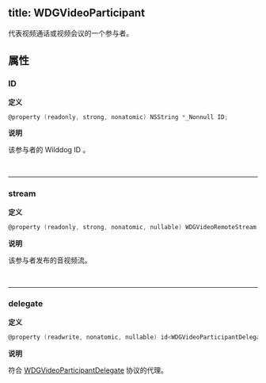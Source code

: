 title: WDGVideoParticipant
---

代表视频通话或视频会议的一个参与者。

## 属性

### ID

**定义**

```objectivec
@property (readonly, strong, nonatomic) NSString *_Nonnull ID;
```

**说明**

该参与者的 Wilddog ID 。

</br>

---

### stream

**定义**

```objectivec
@property (readonly, strong, nonatomic, nullable) WDGVideoRemoteStream *stream;
```

**说明**

该参与者发布的音视频流。

</br>

---

### delegate

**定义**

```objectivec
@property (readwrite, nonatomic, nullable) id<WDGVideoParticipantDelegate>delegate;
```

**说明**

符合 [WDGVideoParticipantDelegate](../Protocols/WDGVideoParticipantDelegate.html) 协议的代理。
